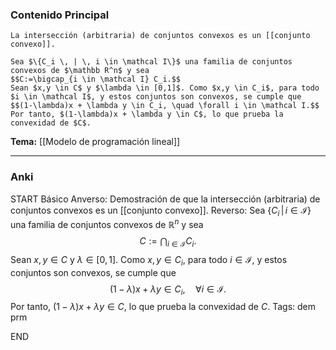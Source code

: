 ### Contenido Principal

```ad-proposition
La intersección (arbitraria) de conjuntos convexos es un [[conjunto convexo]].
```

```ad-proof
Sea $\{C_i \, | \, i \in \mathcal I\}$ una familia de conjuntos convexos de $\mathbb R^n$ y sea
$$C:=\bigcap_{i \in \mathcal I} C_i.$$
Sean $x,y \in C$ y $\lambda \in [0,1]$. Como $x,y \in C_i$, para todo $i \in \mathcal I$, y estos conjuntos son convexos, se cumple que
$$(1-\lambda)x + \lambda y \in C_i, \quad \forall i \in \mathcal I.$$
Por tanto, $(1-\lambda)x + \lambda y \in C$, lo que prueba la convexidad de $C$.
```

**Tema:** [[Modelo de programación lineal]]

---
### Anki

START
Básico
Anverso: Demostración de que la intersección (arbitraria) de conjuntos convexos es un [[conjunto convexo]].
Reverso: Sea $\{C_i \, | \, i \in \mathcal I\}$ una familia de conjuntos convexos de $\mathbb R^n$ y sea
$$C:=\bigcap_{i \in \mathcal I} C_i.$$
Sean $x,y \in C$ y $\lambda \in [0,1]$. Como $x,y \in C_i$, para todo $i \in \mathcal I$, y estos conjuntos son convexos, se cumple que
$$(1-\lambda)x + \lambda y \in C_i, \quad \forall i \in \mathcal I.$$
Por tanto, $(1-\lambda)x + \lambda y \in C$, lo que prueba la convexidad de $C$.
Tags: dem prm
<!--ID: 1727083427983-->
END